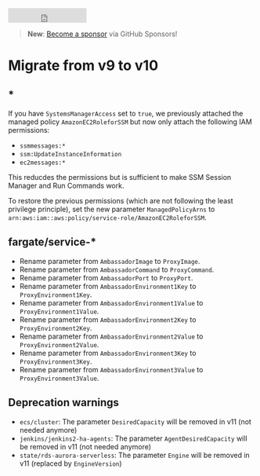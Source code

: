 <iframe src="https://ghbtns.com/github-btn.html?user=widdix&repo=aws-cf-templates&type=star&count=true&size=large" frameborder="0" scrolling="0" width="160px" height="30px"></iframe>

> **New**: [Become a sponsor](https://github.com/sponsors/widdix) via GitHub Sponsors!

# Migrate from v9 to v10

## *

If you have `SystemsManagerAccess` set to `true`, we previously attached the managed policy `AmazonEC2RoleforSSM` but now only attach the following IAM permissions:

* `ssmmessages:*`
* `ssm:UpdateInstanceInformation`
* `ec2messages:*`

This reducdes the permissions but is sufficient to make SSM Session Manager and Run Commands work.

To restore the previous permissions (which are not following the least privilege principle), set the new parameter `ManagedPolicyArns` to `arn:aws:iam::aws:policy/service-role/AmazonEC2RoleforSSM`.

## fargate/service-*

* Rename parameter from `AmbassadorImage` to `ProxyImage`.
* Rename parameter from `AmbassadorCommand` to `ProxyCommand`.
* Rename parameter from `AmbassadorPort` to `ProxyPort`.
* Rename parameter from `AmbassadorEnvironment1Key` to `ProxyEnvironment1Key`.
* Rename parameter from `AmbassadorEnvironment1Value` to `ProxyEnvironment1Value`.
* Rename parameter from `AmbassadorEnvironment2Key` to `ProxyEnvironment2Key`.
* Rename parameter from `AmbassadorEnvironment2Value` to `ProxyEnvironment2Value`.
* Rename parameter from `AmbassadorEnvironment3Key` to `ProxyEnvironment3Key`.
* Rename parameter from `AmbassadorEnvironment3Value` to `ProxyEnvironment3Value`.

## Deprecation warnings

* `ecs/cluster`: The parameter `DesiredCapacity` will be removed in v11 (not needed anymore)
* `jenkins/jenkins2-ha-agents`: The parameter `AgentDesiredCapacity` will be removed in v11 (not needed anymore)
* `state/rds-aurora-serverless`: The parameter `Engine` will be removed in v11 (replaced by `EngineVersion`)
